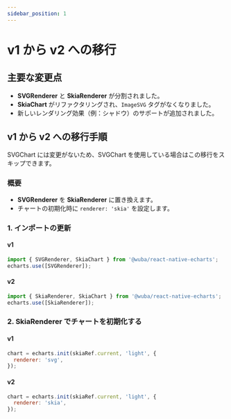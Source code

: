 ```yaml
---
sidebar_position: 1
---
```


# v1 から v2 への移行

## 主要な変更点
- **SVGRenderer** と **SkiaRenderer** が分割されました。
- **SkiaChart** がリファクタリングされ、`ImageSVG` タグがなくなりました。
- 新しいレンダリング効果（例：シャドウ）のサポートが追加されました。

## v1 から v2 への移行手順

SVGChart には変更がないため、SVGChart を使用している場合はこの移行をスキップできます。

### 概要

- **SVGRenderer** を **SkiaRenderer** に置き換えます。
- チャートの初期化時に `renderer: 'skia'` を設定します。

### 1. インポートの更新

#### v1

```js
import { SVGRenderer, SkiaChart } from '@wuba/react-native-echarts';
echarts.use([SVGRenderer]);
```

#### v2

```js
import { SkiaRenderer, SkiaChart } from '@wuba/react-native-echarts';
echarts.use([SkiaRenderer]);
```

### 2. SkiaRenderer でチャートを初期化する

#### v1

```js
chart = echarts.init(skiaRef.current, 'light', {
  renderer: 'svg',
});
```

#### v2

```js
chart = echarts.init(skiaRef.current, 'light', {
  renderer: 'skia',
});
```